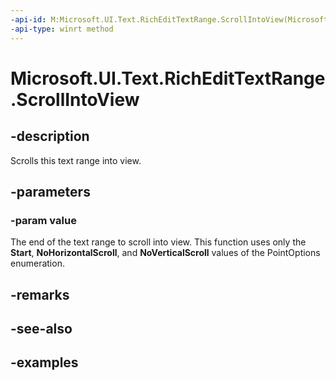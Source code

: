 ```yaml
---
-api-id: M:Microsoft.UI.Text.RichEditTextRange.ScrollIntoView(Microsoft.UI.Text.PointOptions)
-api-type: winrt method
---
```


<!-- Method syntax.
public void RichEditTextRange.ScrollIntoView(PointOptions value)
-->

# Microsoft.UI.Text.RichEditTextRange.ScrollIntoView

## -description

Scrolls this text range into view.

## -parameters
### -param value

The end of the text range to scroll into view. This function uses only the **Start**, **NoHorizontalScroll**, and **NoVerticalScroll** values of the PointOptions enumeration.

## -remarks

## -see-also

## -examples

